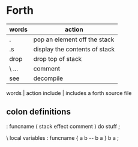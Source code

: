 # Forth
| words | action                        |
|-------|-------------------------------|
| .     | pop an element off the stack  |
| .s    | display the contents of stack |
| drop  | drop top of stack             |
| \ ... | comment                       |
| see   | decompile                     |

words | action
include <filename> | includes a forth source file

colon definitions
-----------------


 : funcname ( stack effect comment )
   do stuff ;

 \ local variables
 : funcname { a b -- b a }
   b a ;


